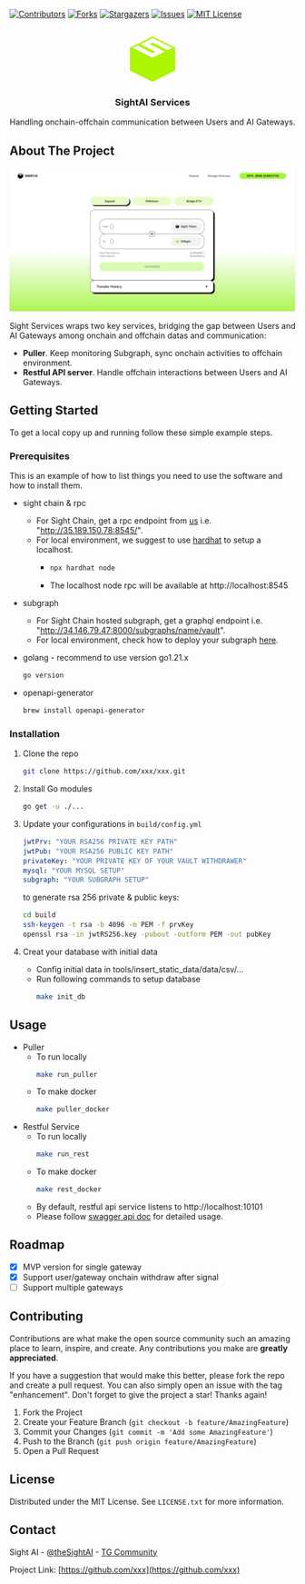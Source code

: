 <!-- PROJECT SHIELDS -->
[![Contributors][contributors-shield]][contributors-url]
[![Forks][forks-shield]][forks-url]
[![Stargazers][stars-shield]][stars-url]
[![Issues][issues-shield]][issues-url]
[![MIT License][license-shield]][license-url]


<!-- PROJECT LOGO -->
<br />
<div align="center">
  <a href="https://sightai.io/">
    <img src="images/LOGO-green.png" alt="Logo" width="80" height="80">
  </a>

<h3 align="center">SightAI Services</h3>

  <p align="center">
    Handling onchain-offchain communication between Users and AI Gateways.
    <br />
  </p>
</div>


<!-- ABOUT THE PROJECT -->
## About The Project

![Product Name Screen Shot][product-screenshot]

Sight Services wraps two key services, bridging the gap between Users and AI Gateways among onchain and offchain datas and communication:
- **Puller**. Keep monitoring Subgraph, sync onchain activities to offchain environment. 
- **Restful API server**. Handle offchain interactions between Users and AI Gateways.


<!-- GETTING STARTED -->
## Getting Started

To get a local copy up and running follow these simple example steps.

### Prerequisites

This is an example of how to list things you need to use the software and how to install them.
* sight chain & rpc 
  - For Sight Chain, get a rpc endpoint from [us](https://t.me/sightai) i.e. "http://35.189.150.78:8545/".
  - For local environment, we suggest to use [hardhat](https://hardhat.org/hardhat-network/docs/overview) to setup a localhost.
    - ```sh
      npx hardhat node
      ``` 
    - The localhost node rpc will be available at http://localhost:8545   

* subgraph
  - For Sight Chain hosted subgraph, get a graphql endpoint i.e. "http://34.146.79.47:8000/subgraphs/name/vault".  
  - For local environment, check how to deploy your subgraph [here](https://github.com/graphprotocol/example-subgraph).

* golang - recommend to use version go1.21.x 
  ```sh
  go version
  ```

* openapi-generator
  ```sh
  brew install openapi-generator
  ```

### Installation
1. Clone the repo
   ```sh
   git clone https://github.com/xxx/xxx.git
   ```
2. Install Go modules
   ```sh
   go get -u ./...
   ```
3. Update your configurations in `build/config.yml`
   ```yml
   jwtPrv: "YOUR RSA256 PRIVATE KEY PATH"
   jwtPub: "YOUR RSA256 PUBLIC KEY PATH"
   privateKey: "YOUR PRIVATE KEY OF YOUR VAULT WITHDRAWER"
   mysql: "YOUR MYSQL SETUP"
   subgraph: "YOUR SUBGRAPH SETUP"
   ```
    to generate rsa 256 private & public keys:
   ```sh
   cd build
   ssh-keygen -t rsa -b 4096 -m PEM -f prvKey
   openssl rsa -in jwtRS256.key -pubout -outform PEM -out pubKey
   ```
   
4. Creat your database with initial data
   - Config initial data in tools/insert_static_data/data/csv/...
   - Run following commands to setup database 
      ```sh
      make init_db
      ```

<!-- USAGE EXAMPLES -->
## Usage
- Puller
  - To run locally
    ```sh
    make run_puller
    ```
  - To make docker
    ```sh
    make puller_docker
    ```
- Restful Service
  - To run locally
    ```sh
    make run_rest
    ```
  - To make docker
    ```sh
    make rest_docker
    ```
  - By default, restful api service listens to http://localhost:10101
  - Please follow [swagger api doc](https://app.swaggerhub.com/apis/GaliL/sightai-services/1.0.0) for detailed usage.

<!-- ROADMAP -->
## Roadmap

- [x] MVP version for single gateway
- [x] Support user/gateway onchain withdraw after signal
- [ ] Support multiple gateways

<!-- CONTRIBUTING -->
## Contributing

Contributions are what make the open source community such an amazing place to learn, inspire, and create. Any contributions you make are **greatly appreciated**.

If you have a suggestion that would make this better, please fork the repo and create a pull request. You can also simply open an issue with the tag "enhancement".
Don't forget to give the project a star! Thanks again!

1. Fork the Project
2. Create your Feature Branch (`git checkout -b feature/AmazingFeature`)
3. Commit your Changes (`git commit -m 'Add some AmazingFeature'`)
4. Push to the Branch (`git push origin feature/AmazingFeature`)
5. Open a Pull Request


<!-- LICENSE -->
## License

Distributed under the MIT License. See `LICENSE.txt` for more information.


<!-- CONTACT -->
## Contact

Sight AI - [@theSightAI](https://x.com/thesightai) - [TG Community](https://t.me/sightai)

Project Link: [https://github.com/xxx](https://github.com/xxx)

<!-- MARKDOWN LINKS & IMAGES -->
<!-- https://www.markdownguide.org/basic-syntax/#reference-style-links -->
[contributors-shield]: https://img.shields.io/github/contributors/othneildrew/Best-README-Template.svg?style=for-the-badge
[contributors-url]: https://github.com/OAI/OpenAPI-Specification/graphs/contributors
[forks-shield]: https://img.shields.io/github/forks/othneildrew/Best-README-Template.svg?style=for-the-badge
[forks-url]: https://github.com/OAI/OpenAPI-Specification/network/members
[stars-shield]: https://img.shields.io/github/stars/othneildrew/Best-README-Template.svg?style=for-the-badge
[stars-url]: https://github.com/OAI/OpenAPI-Specification/stargazers
[issues-shield]: https://img.shields.io/github/issues/othneildrew/Best-README-Template.svg?style=for-the-badge
[issues-url]: https://github.com/OAI/OpenAPI-Specification/issues
[license-shield]: https://img.shields.io/github/license/othneildrew/Best-README-Template.svg?style=for-the-badge
[license-url]: LICENSE.txt
[product-screenshot]: images/sight_screenshot.png